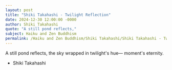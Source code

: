 ```yaml
---
layout: post
title: "Shiki Takahashi - Twilight Reflection"
date: 2024-12-30 12:00:00 -0000
author: Shiki Takahashi
quote: "A still pond reflects,"
subject: Haiku and Zen Buddhism
permalink: /Haiku and Zen Buddhism/Shiki Takahashi/Shiki Takahashi - Twilight Reflection
---
```


A still pond reflects,
the sky wrapped in twilight's hue—
moment's eternity.

- Shiki Takahashi
